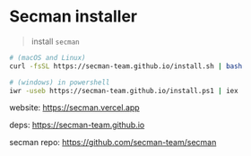 # Secman installer

> install `secman`

```sh
# (macOS and Linux)
curl -fsSL https://secman-team.github.io/install.sh | bash

# (windows) in powershell
iwr -useb https://secman-team.github.io/install.ps1 | iex
```

website: https://secman.vercel.app

deps: https://secman-team.github.io

secman repo: https://github.com/secman-team/secman
